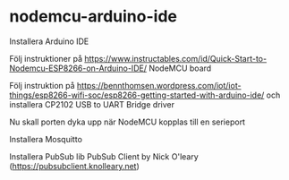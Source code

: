 # nodemcu-arduino-ide

Installera Arduino IDE

Följ instruktioner på https://www.instructables.com/id/Quick-Start-to-Nodemcu-ESP8266-on-Arduino-IDE/ NodeMCU board

Följ instruktion på https://bennthomsen.wordpress.com/iot/iot-things/esp8266-wifi-soc/esp8266-getting-started-with-arduino-ide/ och installera  CP2102 USB to UART Bridge driver

Nu skall porten dyka upp när NodeMCU kopplas till en serieport

Installera Mosquitto

Installera PubSub lib PubSub Client by Nick O'leary (https://pubsubclient.knolleary.net)
